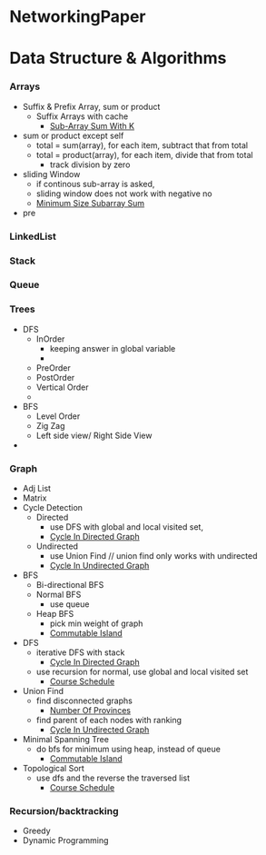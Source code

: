 # NetworkingPaper


Data Structure & Algorithms
==============================

### Arrays
  - Suffix & Prefix Array, sum or product
    - Suffix Arrays with cache
      - [Sub-Array Sum With K](https://leetcode.com/problems/subarray-sum-equals-k/)
  - sum or product except self
    - total = sum(array), for each item, subtract that from total 
    - total = product(array), for each item, divide that from total 
      - track division by zero  
  - sliding Window
    - if continous sub-array is asked,
    - sliding window does not work with negative no
    - [Minimum Size Subarray Sum](https://leetcode.com/problems/minimum-size-subarray-sum/)
  - pre
### LinkedList
### Stack
### Queue
### Trees
  - DFS 
    - InOrder 
      - keeping answer in global variable
      - 
    - PreOrder
    - PostOrder
    - Vertical Order
    - 
  - BFS 
    - Level Order
    - Zig Zag
    - Left side view/ Right Side View
  - 
### Graph
  - Adj List
  - Matrix
  - Cycle Detection
    - Directed 
      - use DFS with global and local visited set, 
      - [Cycle In Directed Graph](python/main/graphs/CycleDirectedGraph.py)
    - Undirected 
      - use Union Find // union find only works with undirected
      - [Cycle In Undirected Graph](python/main/graphs/CycleUndirectedGraph.py)
  - BFS
    - Bi-directional BFS
    - Normal BFS
      - use queue 
    - Heap BFS 
      - pick min weight of graph
      - [Commutable Island](python/main/graphs/CommutableIslands.py)
  - DFS
    - iterative DFS with stack
      - [Cycle In Directed Graph](python/main/graphs/CycleDirectedGraph.py)
    - use recursion for normal, use global and local visited set
      - [Course Schedule](python/main/graphs/CourseSchedule.py)
  - Union Find
    - find disconnected graphs
      - [Number Of Provinces](python/main/graphs/NumberofProvinces.py)
    - find parent of each nodes with ranking
      - [Cycle In Undirected Graph](python/main/graphs/CycleUndirectedGraph.py)
  - Minimal Spanning Tree
    - do bfs for minimum using heap, instead of queue
      - [Commutable Island](python/main/graphs/CommutableIslands.py)
  - Topological Sort
    - use dfs and the reverse the traversed list
      - [Course Schedule](python/main/graphs/CourseSchedule.py)
### Recursion/backtracking
- Greedy
- Dynamic Programming
